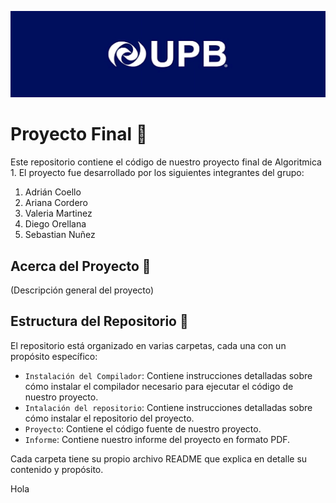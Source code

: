![](https://github.com/AdrianCoello/ProyectoFinal/blob/main/BannerUPB.png)
# Proyecto Final :page_facing_up:

Este repositorio contiene el código de nuestro proyecto final de Algoritmica 1. El proyecto fue desarrollado por los siguientes integrantes del grupo:

1. Adrián Coello 
2. Ariana Cordero
3. Valeria Martinez
4. Diego Orellana
5. Sebastian Nuñez

## Acerca del Proyecto :mag_right:

(Descripción general del proyecto)

## Estructura del Repositorio :open_file_folder:

El repositorio está organizado en varias carpetas, cada una con un propósito específico:

- `Instalación del Compilador`: Contiene instrucciones detalladas sobre cómo instalar el compilador necesario para ejecutar el código de nuestro proyecto.
- `Intalación del repositorio`: Contiene instrucciones detalladas sobre cómo instalar el repositorio del proyecto.
- `Proyecto`: Contiene el código fuente de nuestro proyecto.
- `Informe`: Contiene nuestro informe del proyecto en formato PDF.

Cada carpeta tiene su propio archivo README que explica en detalle su contenido y propósito.

Hola



